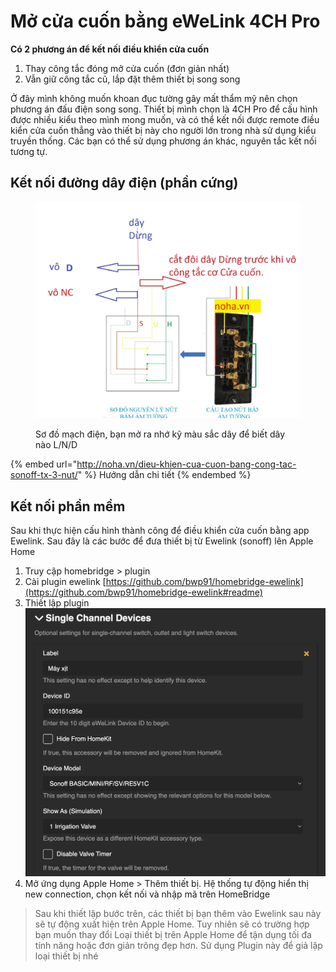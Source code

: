 # Mở cửa cuốn bằng eWeLink 4CH Pro

**Có 2 phương án để kết nối điều khiển cửa cuốn**

1. Thay công tắc đóng mở cửa cuốn (đơn giản nhất)
2. Vẫn giữ công tắc cũ, lắp đặt thêm thiết bị song song

Ở đây mình không muốn khoan đục tường gây mất thẩm mỹ nên chọn phương án đấu điện song song. Thiết bị mình chọn là 4CH Pro để cấu hình được nhiều kiểu theo mình mong muốn, và có thể kết nối được remote điều kiển cửa cuốn thẳng vào thiết bị này cho người lớn trong nhà sử dụng kiểu truyền thống. Các bạn có thể sử dụng phương án khác, nguyên tắc kết nối tương tự.

## Kết nối đường dây điện (phần cứng)

<figure><img src="../../.gitbook/assets/image (1) (1) (1).png" alt=""><figcaption><p>Sơ đồ mạch điện, bạn mở ra nhớ kỹ màu sắc dây để biết dây nào L/N/D</p></figcaption></figure>

{% embed url="http://noha.vn/dieu-khien-cua-cuon-bang-cong-tac-sonoff-tx-3-nut/" %}
Hướng dẫn chi tiết
{% endembed %}

## Kết nối phần mềm

Sau khi thực hiện cấu hình thành công để điều khiển cửa cuốn bằng app Ewelink. Sau đây là các bước để đưa thiết bị từ Ewelink (sonoff) lên Apple Home

1. Truy cập homebridge > plugin
2. Cài plugin ewelink [https://github.com/bwp91/homebridge-ewelink](https://github.com/bwp91/homebridge-ewelink#readme)
3. Thiết lập plugin\
   ![](<../../.gitbook/assets/image (2) (1) (1).png>)
4. Mở ứng dụng Apple Home > Thêm thiết bị. Hệ thống tự động hiển thị new connection, chọn kết nối và nhập mã trên HomeBridge

> Sau khi thiết lập bước trên, các thiết bị bạn thêm vào Ewelink sau này sẽ tự động xuất hiện trên Apple Home. Tuy nhiên sẽ có trường hợp bạn muốn thay đổi Loại thiết bị trên Apple Home để tận dụng tối đa tính năng hoặc đơn giản trông đẹp hơn. Sử dụng Plugin này để giả lập loại thiết bị nhé
